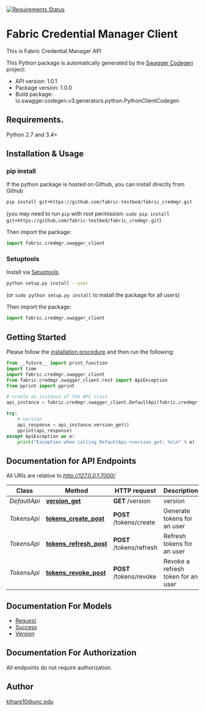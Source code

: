 [![Requirements Status](https://requires.io/github/fabric-testbed/fabric_credmgr_client/requirements.svg?branch=master)](https://requires.io/github/fabric-testbed/fabric_credmgr_client/requirements/?branch=master)

# Fabric Credential Manager Client
This is Fabric Credential Manager API

This Python package is automatically generated by the [Swagger Codegen](https://github.com/swagger-api/swagger-codegen) project:

- API version: 1.0.1
- Package version: 1.0.0
- Build package: io.swagger.codegen.v3.generators.python.PythonClientCodegen

## Requirements.

Python 2.7 and 3.4+

## Installation & Usage
### pip install

If the python package is hosted on Github, you can install directly from Github

```sh
pip install git+https://github.com/fabric-testbed/fabric_credmgr.git
```
(you may need to run `pip` with root permission: `sudo pip install git+https://github.com/fabric-testbed/fabric_credmgr.git`)

Then import the package:
```python
import fabric.credmgr.swagger_client 
```

### Setuptools

Install via [Setuptools](http://pypi.python.org/pypi/setuptools).

```sh
python setup.py install --user
```
(or `sudo python setup.py install` to install the package for all users)

Then import the package:
```python
import fabric.credmgr.swagger_client
```

## Getting Started

Please follow the [installation procedure](#installation--usage) and then run the following:

```python
from __future__ import print_function
import time
import fabric.credmgr.swagger_client
from fabric.credmgr.swagger_client.rest import ApiException
from pprint import pprint

# create an instance of the API class
api_instance = fabric.credmgr.swagger_client.DefaultApi(fabric.credmgr.swagger_client.ApiClient(configuration))

try:
    # version
    api_response = api_instance.version_get()
    pprint(api_response)
except ApiException as e:
    print("Exception when calling DefaultApi->version_get: %s\n" % e)
```

## Documentation for API Endpoints

All URIs are relative to *http://127.0.0.1:7000/*

Class | Method | HTTP request | Description
------------ | ------------- | ------------- | -------------
*DefaultApi* | [**version_get**](docs/DefaultApi.md#version_get) | **GET** /version | version
*TokensApi* | [**tokens_create_post**](docs/TokensApi.md#tokens_create_post) | **POST** /tokens/create | Generate tokens for an user
*TokensApi* | [**tokens_refresh_post**](docs/TokensApi.md#tokens_refresh_post) | **POST** /tokens/refresh | Refresh tokens for an user
*TokensApi* | [**tokens_revoke_post**](docs/TokensApi.md#tokens_revoke_post) | **POST** /tokens/revoke | Revoke a refresh token for an user

## Documentation For Models

 - [Request](docs/Request.md)
 - [Success](docs/Success.md)
 - [Version](docs/Version.md)

## Documentation For Authorization

 All endpoints do not require authorization.


## Author

kthare10@unc.edu
